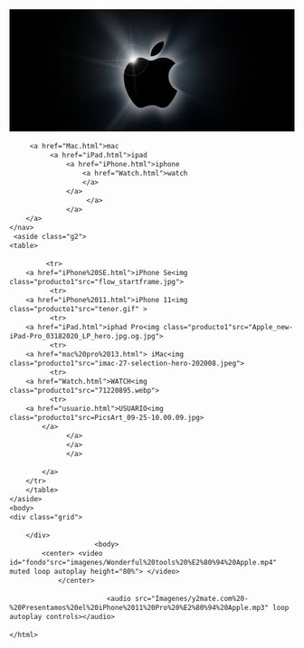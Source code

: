
<DOCTYPEHTML>
<html>
    <HEAD  LANG="es-ES">
        <META CHARSET="UTF-8">
        </META>
        <link href="inicio.css" rel="stylesheet">
</head>
    <div class="d1">
    <img src="Productos_Apple_2020.jpg">
    </div>
    <nav class="g1">
        
         <a href="Mac.html">mac
              <a href="iPad.html">ipad
                  <a href="iPhone.html">iphone
                      <a href="Watch.html">watch
                      </a>
                  </a>
                       </a>
                  </a>
        </a>
    </nav>
     <aside class="g2">
    <table>
    
             <tr>
        <a href="iPhone%20SE.html">iPhone Se<img class="producto1"src="flow_startframe.jpg">
              <tr>
        <a href="iPhone%2011.html">iPhone 11<img class="producto1"src="tenor.gif" >
              <tr>
        <a href="iPad.html">iphad Pro<img class="producto1"src="Apple_new-iPad-Pro_03182020_LP_hero.jpg.og.jpg">
              <tr>
        <a href="mac%20pro%2013.html"> iMac<img class="producto1"src="imac-27-selection-hero-202008.jpeg">
              <tr>
        <a href="Watch.html">WATCH<img class="producto1"src="71220895.webp">
              <tr>
        <a href="usuario.html">USUARIO<img class="producto1"src=PicsArt_09-25-10.00.09.jpg>
            </a>
                  </a>
                  </a>
                  </a>
                  
            </a>
        </tr>
        </table>
    </aside>
    <body>
    <div class="grid">
        
        </div>
                         <body>
            <center> <video id="fondo"src="imagenes/Wonderful%20tools%20%E2%80%94%20Apple.mp4" muted loop autoplay height="80%"> </video>
                </center>
                             
                            <audio src="Imagenes/y2mate.com%20-%20Presentamos%20el%20iPhone%2011%20Pro%20%E2%80%94%20Apple.mp3" loop autoplay controls></audio>                     
    
    </html>
</doctypehtml>
         
           
